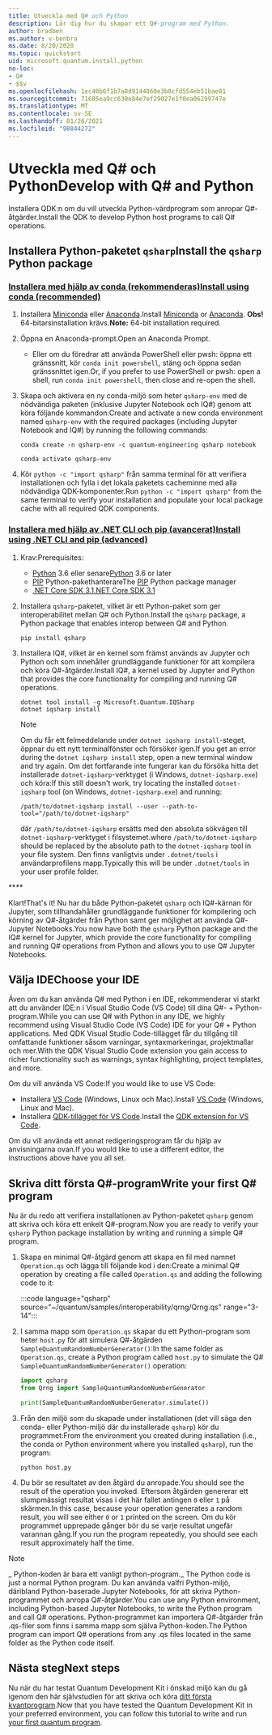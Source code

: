 ```yaml
---
title: Utveckla med Q# och Python
description: Lär dig hur du skapar ett Q#-program med Python.
author: bradben
ms.author: v-benbra
ms.date: 8/20/2020
ms.topic: quickstart
uid: microsoft.quantum.install.python
no-loc:
- Q#
- $$v
ms.openlocfilehash: 1ec40b6f1b7a8d9144860e3b8cfd554eb51bae81
ms.sourcegitcommit: 71605ea9cc630e84e7ef29027e1f0ea06299747e
ms.translationtype: MT
ms.contentlocale: sv-SE
ms.lasthandoff: 01/26/2021
ms.locfileid: "98844272"
---
```

# <a name="develop-with-no-locq-and-python"></a><span data-ttu-id="1e4aa-103">Utveckla med Q# och Python</span><span class="sxs-lookup"><span data-stu-id="1e4aa-103">Develop with Q# and Python</span></span>

<span data-ttu-id="1e4aa-104">Installera QDK:n om du vill utveckla Python-värdprogram som anropar Q#-åtgärder.</span><span class="sxs-lookup"><span data-stu-id="1e4aa-104">Install the QDK to develop Python host programs to call Q# operations.</span></span>

## <a name="install-the-qsharp-python-package"></a><span data-ttu-id="1e4aa-105">Installera Python-paketet `qsharp`</span><span class="sxs-lookup"><span data-stu-id="1e4aa-105">Install the `qsharp` Python package</span></span>

### <a name="install-using-conda-recommended"></a>[<span data-ttu-id="1e4aa-106">Installera med hjälp av conda (rekommenderas)</span><span class="sxs-lookup"><span data-stu-id="1e4aa-106">Install using conda (recommended)</span></span>](#tab/tabid-conda)

1. <span data-ttu-id="1e4aa-107">Installera [Miniconda](https://docs.conda.io/en/latest/miniconda.html) eller [Anaconda](https://www.anaconda.com/products/individual#Downloads).</span><span class="sxs-lookup"><span data-stu-id="1e4aa-107">Install [Miniconda](https://docs.conda.io/en/latest/miniconda.html) or [Anaconda](https://www.anaconda.com/products/individual#Downloads).</span></span> <span data-ttu-id="1e4aa-108">**Obs!** 64-bitarsinstallation krävs.</span><span class="sxs-lookup"><span data-stu-id="1e4aa-108">**Note:** 64-bit installation required.</span></span>

1. <span data-ttu-id="1e4aa-109">Öppna en Anaconda-prompt.</span><span class="sxs-lookup"><span data-stu-id="1e4aa-109">Open an Anaconda Prompt.</span></span>

   - <span data-ttu-id="1e4aa-110">Eller om du föredrar att använda PowerShell eller pwsh: öppna ett gränssnitt, kör `conda init powershell`, stäng och öppna sedan gränssnittet igen.</span><span class="sxs-lookup"><span data-stu-id="1e4aa-110">Or, if you prefer to use PowerShell or pwsh: open a shell, run `conda init powershell`, then close and re-open the shell.</span></span>

1. <span data-ttu-id="1e4aa-111">Skapa och aktivera en ny conda-miljö som heter `qsharp-env` med de nödvändiga paketen (inklusive Jupyter Notebook och IQ#) genom att köra följande kommandon:</span><span class="sxs-lookup"><span data-stu-id="1e4aa-111">Create and activate a new conda environment named `qsharp-env` with the required packages (including Jupyter Notebook and IQ#) by running the following commands:</span></span>

    ```
    conda create -n qsharp-env -c quantum-engineering qsharp notebook

    conda activate qsharp-env
    ```

1. <span data-ttu-id="1e4aa-112">Kör `python -c "import qsharp"` från samma terminal för att verifiera installationen och fylla i det lokala paketets cacheminne med alla nödvändiga QDK-komponenter.</span><span class="sxs-lookup"><span data-stu-id="1e4aa-112">Run `python -c "import qsharp"` from the same terminal to verify your installation and populate your local package cache with all required QDK components.</span></span>

### <a name="install-using-net-cli-and-pip-advanced"></a>[<span data-ttu-id="1e4aa-113">Installera med hjälp av .NET CLI och pip (avancerat)</span><span class="sxs-lookup"><span data-stu-id="1e4aa-113">Install using .NET CLI and pip (advanced)</span></span>](#tab/tabid-dotnetcli)

1. <span data-ttu-id="1e4aa-114">Krav:</span><span class="sxs-lookup"><span data-stu-id="1e4aa-114">Prerequisites:</span></span>

    - <span data-ttu-id="1e4aa-115">[Python](https://www.python.org/downloads/) 3.6 eller senare</span><span class="sxs-lookup"><span data-stu-id="1e4aa-115">[Python](https://www.python.org/downloads/) 3.6 or later</span></span>
    - <span data-ttu-id="1e4aa-116">[PIP](https://pip.pypa.io/en/stable/installing) Python-pakethanterare</span><span class="sxs-lookup"><span data-stu-id="1e4aa-116">The [PIP](https://pip.pypa.io/en/stable/installing) Python package manager</span></span>
    - [<span data-ttu-id="1e4aa-117">.NET Core SDK 3.1</span><span class="sxs-lookup"><span data-stu-id="1e4aa-117">.NET Core SDK 3.1</span></span>](https://dotnet.microsoft.com/download/dotnet-core/3.1)


1. <span data-ttu-id="1e4aa-118">Installera `qsharp`-paketet, vilket är ett Python-paket som ger interoperabilitet mellan Q# och Python.</span><span class="sxs-lookup"><span data-stu-id="1e4aa-118">Install the `qsharp` package, a Python package that enables interop between Q# and Python.</span></span>

    ```
    pip install qsharp
    ```

1. <span data-ttu-id="1e4aa-119">Installera IQ#, vilket är en kernel som främst används av Jupyter och Python och som innehåller grundläggande funktioner för att kompilera och köra Q#-åtgärder.</span><span class="sxs-lookup"><span data-stu-id="1e4aa-119">Install IQ#, a kernel used by Jupyter and Python that provides the core functionality for compiling and running Q# operations.</span></span>

    ```dotnetcli
    dotnet tool install -g Microsoft.Quantum.IQSharp
    dotnet iqsharp install
    ```

    > [!NOTE]
    > <span data-ttu-id="1e4aa-120">Om du får ett felmeddelande under `dotnet iqsharp install`-steget, öppnar du ett nytt terminalfönster och försöker igen.</span><span class="sxs-lookup"><span data-stu-id="1e4aa-120">If you get an error during the `dotnet iqsharp install` step, open a new terminal window and try again.</span></span>
    > <span data-ttu-id="1e4aa-121">Om det fortfarande inte fungerar kan du försöka hitta det installerade `dotnet-iqsharp`-verktyget (i Windows, `dotnet-iqsharp.exe`) och köra:</span><span class="sxs-lookup"><span data-stu-id="1e4aa-121">If this still doesn't work, try locating the installed `dotnet-iqsharp` tool (on Windows, `dotnet-iqsharp.exe`) and running:</span></span>
    > ```
    > /path/to/dotnet-iqsharp install --user --path-to-tool="/path/to/dotnet-iqsharp"
    > ```
    > <span data-ttu-id="1e4aa-122">där `/path/to/dotnet-iqsharp` ersätts med den absoluta sökvägen till `dotnet-iqsharp`-verktyget i filsystemet.</span><span class="sxs-lookup"><span data-stu-id="1e4aa-122">where `/path/to/dotnet-iqsharp` should be replaced by the absolute path to the `dotnet-iqsharp` tool in your file system.</span></span>
    > <span data-ttu-id="1e4aa-123">Den finns vanligtvis under `.dotnet/tools` i användarprofilens mapp.</span><span class="sxs-lookup"><span data-stu-id="1e4aa-123">Typically this will be under `.dotnet/tools` in your user profile folder.</span></span>
    
<span data-ttu-id="1e4aa-124">\*\*_</span><span class="sxs-lookup"><span data-stu-id="1e4aa-124">\*\*_</span></span>

<span data-ttu-id="1e4aa-125">Klart!</span><span class="sxs-lookup"><span data-stu-id="1e4aa-125">That's it!</span></span> <span data-ttu-id="1e4aa-126">Nu har du både Python-paketet `qsharp` och IQ#-kärnan för Jupyter, som tillhandahåller grundläggande funktioner för kompilering och körning av Q#-åtgärder från Python samt ger möjlighet att använda Q#-Jupyter Notebooks.</span><span class="sxs-lookup"><span data-stu-id="1e4aa-126">You now have both the `qsharp` Python package and the IQ# kernel for Jupyter, which provide the core functionality for compiling and running Q# operations from Python and allows you to use Q# Jupyter Notebooks.</span></span>

## <a name="choose-your-ide"></a><span data-ttu-id="1e4aa-127">Välja IDE</span><span class="sxs-lookup"><span data-stu-id="1e4aa-127">Choose your IDE</span></span>

<span data-ttu-id="1e4aa-128">Även om du kan använda Q# med Python i en IDE, rekommenderar vi starkt att du använder IDE:n i Visual Studio Code (VS Code) till dina Q#- + Python-program.</span><span class="sxs-lookup"><span data-stu-id="1e4aa-128">While you can use Q# with Python in any IDE, we highly recommend using Visual Studio Code (VS Code) IDE for your Q# + Python applications.</span></span> <span data-ttu-id="1e4aa-129">Med QDK Visual Studio Code-tillägget får du tillgång till omfattande funktioner såsom varningar, syntaxmarkeringar, projektmallar och mer.</span><span class="sxs-lookup"><span data-stu-id="1e4aa-129">With the QDK Visual Studio Code extension you gain access to richer functionality such as warnings, syntax highlighting, project templates, and more.</span></span>

<span data-ttu-id="1e4aa-130">Om du vill använda VS Code:</span><span class="sxs-lookup"><span data-stu-id="1e4aa-130">If you would like to use VS Code:</span></span>

- <span data-ttu-id="1e4aa-131">Installera [VS Code](https://code.visualstudio.com/download) (Windows, Linux och Mac).</span><span class="sxs-lookup"><span data-stu-id="1e4aa-131">Install [VS Code](https://code.visualstudio.com/download) (Windows, Linux and Mac).</span></span>
- <span data-ttu-id="1e4aa-132">Installera [QDK-tillägget för VS Code](https://marketplace.visualstudio.com/items?itemName=quantum.quantum-devkit-vscode).</span><span class="sxs-lookup"><span data-stu-id="1e4aa-132">Install the [QDK extension for VS Code](https://marketplace.visualstudio.com/items?itemName=quantum.quantum-devkit-vscode).</span></span>

<span data-ttu-id="1e4aa-133">Om du vill använda ett annat redigeringsprogram får du hjälp av anvisningarna ovan.</span><span class="sxs-lookup"><span data-stu-id="1e4aa-133">If you would like to use a different editor, the instructions above have you all set.</span></span>

## <a name="write-your-first-no-locq-program"></a><span data-ttu-id="1e4aa-134">Skriva ditt första Q#-program</span><span class="sxs-lookup"><span data-stu-id="1e4aa-134">Write your first Q# program</span></span>

<span data-ttu-id="1e4aa-135">Nu är du redo att verifiera installationen av Python-paketet `qsharp` genom att skriva och köra ett enkelt Q#-program.</span><span class="sxs-lookup"><span data-stu-id="1e4aa-135">Now you are ready to verify your `qsharp` Python package installation by writing and running a simple Q# program.</span></span>

1. <span data-ttu-id="1e4aa-136">Skapa en minimal Q#-åtgärd genom att skapa en fil med namnet `Operation.qs` och lägga till följande kod i den:</span><span class="sxs-lookup"><span data-stu-id="1e4aa-136">Create a minimal Q# operation by creating a file called `Operation.qs` and adding the following code to it:</span></span>

    :::code language="qsharp" source="~/quantum/samples/interoperability/qrng/Qrng.qs" range="3-14":::

1. <span data-ttu-id="1e4aa-137">I samma mapp som `Operation.qs` skapar du ett Python-program som heter `host.py` för att simulera Q#-åtgärden `SampleQuantumRandomNumberGenerator()`:</span><span class="sxs-lookup"><span data-stu-id="1e4aa-137">In the same folder as `Operation.qs`, create a Python program called `host.py` to simulate the Q# `SampleQuantumRandomNumberGenerator()` operation:</span></span>

    ```python
    import qsharp
    from Qrng import SampleQuantumRandomNumberGenerator

    print(SampleQuantumRandomNumberGenerator.simulate())
    ```

1. <span data-ttu-id="1e4aa-138">Från den miljö som du skapade under installationen (det vill säga den conda- eller Python-miljö där du installerade `qsharp`) kör du programmet:</span><span class="sxs-lookup"><span data-stu-id="1e4aa-138">From the environment you created during installation (i.e., the conda or Python environment where you installed `qsharp`), run the program:</span></span>

    ```
    python host.py
    ```

1. <span data-ttu-id="1e4aa-139">Du bör se resultatet av den åtgärd du anropade.</span><span class="sxs-lookup"><span data-stu-id="1e4aa-139">You should see the result of the operation you invoked.</span></span> <span data-ttu-id="1e4aa-140">Eftersom åtgärden genererar ett slumpmässigt resultat visas i det här fallet antingen `0` eller `1` på skärmen.</span><span class="sxs-lookup"><span data-stu-id="1e4aa-140">In this case, because your operation generates a random result, you will see either `0` or `1` printed on the screen.</span></span> <span data-ttu-id="1e4aa-141">Om du kör programmet upprepade gånger bör du se varje resultat ungefär varannan gång.</span><span class="sxs-lookup"><span data-stu-id="1e4aa-141">If you run the program repeatedly, you should see each result approximately half the time.</span></span>

> [!NOTE]
> <span data-ttu-id="1e4aa-142">_ Python-koden är bara ett vanligt python-program.</span><span class="sxs-lookup"><span data-stu-id="1e4aa-142">_ The Python code is just a normal Python program.</span></span> <span data-ttu-id="1e4aa-143">Du kan använda valfri Python-miljö, däribland Python-baserade Jupyter Notebooks, för att skriva Python-programmet och anropa Q#-åtgärder.</span><span class="sxs-lookup"><span data-stu-id="1e4aa-143">You can use any Python environment, including Python-based Jupyter Notebooks, to write the Python program and call Q# operations.</span></span> <span data-ttu-id="1e4aa-144">Python-programmet kan importera Q#-åtgärder från .qs-filer som finns i samma mapp som själva Python-koden.</span><span class="sxs-lookup"><span data-stu-id="1e4aa-144">The Python program can import Q# operations from any .qs files located in the same folder as the Python code itself.</span></span>

## <a name="next-steps"></a><span data-ttu-id="1e4aa-145">Nästa steg</span><span class="sxs-lookup"><span data-stu-id="1e4aa-145">Next steps</span></span>

<span data-ttu-id="1e4aa-146">Nu när du har testat Quantum Development Kit i önskad miljö kan du gå igenom den här självstudien för att skriva och köra [ditt första kvantprogram](xref:microsoft.quantum.quickstarts.qrng).</span><span class="sxs-lookup"><span data-stu-id="1e4aa-146">Now that you have tested the Quantum Development Kit in your preferred environment, you can follow this tutorial to write and run [your first quantum program](xref:microsoft.quantum.quickstarts.qrng).</span></span>
